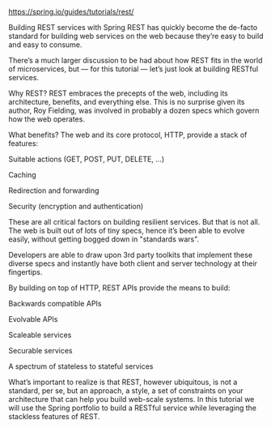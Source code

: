 https://spring.io/guides/tutorials/rest/


Building REST services with Spring
REST has quickly become the de-facto standard for building web services on the web because they’re easy to build and easy to consume.

There’s a much larger discussion to be had about how REST fits in the world of microservices, but — for this tutorial — let’s just look at building RESTful services.

Why REST? REST embraces the precepts of the web, including its architecture, benefits, and everything else. This is no surprise given its author, Roy Fielding, was involved in probably a dozen specs which govern how the web operates.

What benefits? The web and its core protocol, HTTP, provide a stack of features:

Suitable actions (GET, POST, PUT, DELETE, …​)

Caching

Redirection and forwarding

Security (encryption and authentication)

These are all critical factors on building resilient services. But that is not all. The web is built out of lots of tiny specs, hence it’s been able to evolve easily, without getting bogged down in "standards wars".

Developers are able to draw upon 3rd party toolkits that implement these diverse specs and instantly have both client and server technology at their fingertips.

By building on top of HTTP, REST APIs provide the means to build:

Backwards compatible APIs

Evolvable APIs

Scaleable services

Securable services

A spectrum of stateless to stateful services

What’s important to realize is that REST, however ubiquitous, is not a standard, per se, but an approach, a style, a set of constraints on your architecture that can help you build web-scale systems. In this tutorial we will use the Spring portfolio to build a RESTful service while leveraging the stackless features of REST.